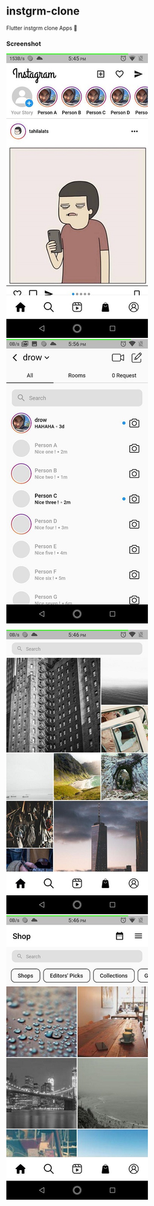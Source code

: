 # instgrm-clone
Flutter instgrm clone Apps :hammer:

### Screenshot
![](images/home_screen.jpg)    ![](images/dm_screen.jpg)

![](images/search_screen.jpg)   ![](images/shop_screen.jpg)
